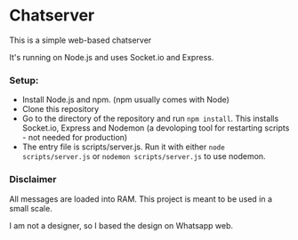 # Chatserver

This is a simple web-based chatserver

It's running on Node.js and uses Socket.io and Express.

### Setup:

* Install Node.js and npm. (npm usually comes with Node)
* Clone this repository
* Go to the directory of the repository and run `npm install`. This installs Socket.io, Express and Nodemon (a devoloping tool for restarting scripts - not needed for production)
* The entry file is scripts/server.js. Run it with either `node scripts/server.js` or `nodemon scripts/server.js` to use nodemon.

### Disclaimer
All messages are loaded into RAM. This project is meant to be used in a small scale.

I am not a designer, so I based the design on Whatsapp web.
